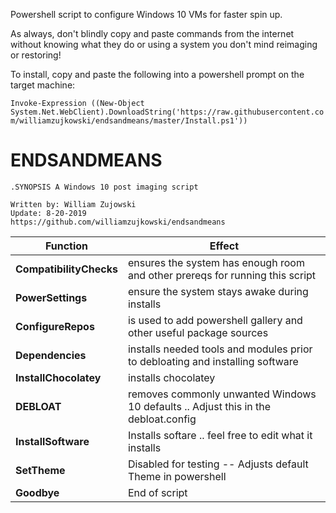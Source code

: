Powershell script to configure Windows 10 VMs for faster spin up.

As always, don't blindly copy and paste commands from the internet without knowing what they do or using a system you don't mind reimaging or restoring!

To install, copy and paste the following into a powershell prompt on the target machine:

`Invoke-Expression ((New-Object System.Net.WebClient).DownloadString('https://raw.githubusercontent.com/williamzujkowski/endsandmeans/master/Install.ps1'))`




   # ENDSANDMEANS

    .SYNOPSIS A Windows 10 post imaging script 
  
    Written by: William Zujowski 
    Update: 8-20-2019
    https://github.com/williamzujkowski/endsandmeans

| Function | Effect |
| ------------ | ------------- |
| **CompatibilityChecks** |   ensures the system has enough room and other prereqs for running this script|
| **PowerSettings**       |   ensure the system stays awake during installs |
| **ConfigureRepos**      |   is used to add powershell gallery and other useful package sources |
| **Dependencies**        |   installs needed tools and modules prior to debloating and installing software |
| **InstallChocolatey**   |   installs chocolatey |
| **DEBLOAT**             |   removes commonly unwanted Windows 10 defaults .. Adjust this in the debloat.config    |
| **InstallSoftware**     |   Installs softare .. feel free to edit what it installs |
| **SetTheme**            |   Disabled for testing -- Adjusts default Theme in powershell |
| **Goodbye**             |   End of script |

